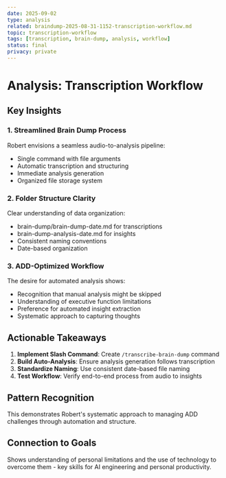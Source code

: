```yaml
---
date: 2025-09-02
type: analysis
related: braindump-2025-08-31-1152-transcription-workflow.md
topic: transcription-workflow
tags: [transcription, brain-dump, analysis, workflow]
status: final
privacy: private
---
```


# Analysis: Transcription Workflow

## Key Insights

### 1. Streamlined Brain Dump Process
Robert envisions a seamless audio-to-analysis pipeline:
- Single command with file arguments
- Automatic transcription and structuring
- Immediate analysis generation
- Organized file storage system

### 2. Folder Structure Clarity
Clear understanding of data organization:
- brain-dump/brain-dump-date.md for transcriptions
- brain-dump-analysis-date.md for insights
- Consistent naming conventions
- Date-based organization

### 3. ADD-Optimized Workflow
The desire for automated analysis shows:
- Recognition that manual analysis might be skipped
- Understanding of executive function limitations
- Preference for automated insight extraction
- Systematic approach to capturing thoughts

## Actionable Takeaways

1. **Implement Slash Command**: Create `/transcribe-brain-dump` command
2. **Build Auto-Analysis**: Ensure analysis generation follows transcription
3. **Standardize Naming**: Use consistent date-based file naming
4. **Test Workflow**: Verify end-to-end process from audio to insights

## Pattern Recognition
This demonstrates Robert's systematic approach to managing ADD challenges through automation and structure.

## Connection to Goals
Shows understanding of personal limitations and the use of technology to overcome them - key skills for AI engineering and personal productivity.